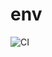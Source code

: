 # env
![CI](https://github.com/<abidat77>/<git@github.com:abidat77/env.git>/actions/workflows/web.yml/badge.svg)
